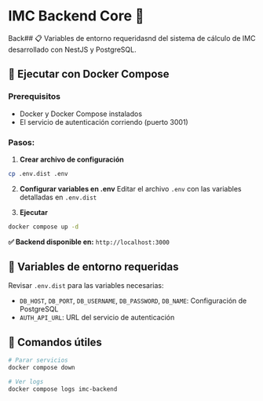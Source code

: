 # IMC Backend Core 🏥

Back## 📋 Variables de entorno requeridasnd del sistema de cálculo de IMC desarrollado con NestJS y PostgreSQL.

## 🚀 Ejecutar con Docker Compose

### Prerequisitos
- Docker y Docker Compose instalados
- El servicio de autenticación corriendo (puerto 3001)

### Pasos:

1. **Crear archivo de configuración**
```bash
cp .env.dist .env
```

2. **Configurar variables en .env**
Editar el archivo `.env` con las variables detalladas en `.env.dist`

3. **Ejecutar**
```bash
docker compose up -d
```

**✅ Backend disponible en:** `http://localhost:3000`

## 📨 Variables de entorno requeridas

Revisar `.env.dist` para las variables necesarias:
- `DB_HOST`, `DB_PORT`, `DB_USERNAME`, `DB_PASSWORD`, `DB_NAME`: Configuración de PostgreSQL
- `AUTH_API_URL`: URL del servicio de autenticación

## 🔧 Comandos útiles

```bash
# Parar servicios
docker compose down

# Ver logs
docker compose logs imc-backend
```
